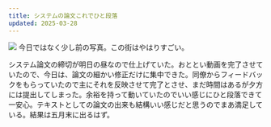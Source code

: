 ```yaml
---
title: システムの論文これでひと段落
updated: 2025-03-28
---
```

![](https://i.imgur.com/sLvJbAN.jpeg)
今日ではなく少し前の写真。この街はやはりすごい。

システム論文の締切が明日の昼なので仕上げていた。おととい動画を完了させていたので、今日は、論文の細かい修正だけに集中できた。同僚からフィードバックをもらっていたので主にそれを反映させて完了とさせ、まだ時間はあるが夕方には提出してしまった。余裕を持って動いていたのでいい感じにひと段落できて一安心。テキストとしての論文の出来も結構いい感じだと思うのでまあ満足している。結果は五月末に出るはず。